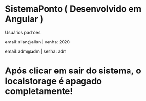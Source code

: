 # SistemaPonto ( Desenvolvido em Angular )


Usuários padrões

email: allan@allan | senha: 2020


email: adm@adm | senha: adm

# Após clicar em sair do sistema, o localstorage é apagado completamente!
